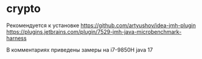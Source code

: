 # crypto
Рекомендуется к установке https://github.com/artyushov/idea-jmh-plugin
https://plugins.jetbrains.com/plugin/7529-jmh-java-microbenchmark-harness


В комментариях приведены замеры на i7-9850H java 17